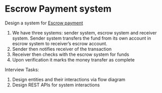 # Escrow Payment system

Design a system for [Escrow payment](https://www.investopedia.com/terms/e/escrow.asp)

1. We have three systems: sender system, escrow system and receiver system. Sender system transfers the fund from its own account in escrow system to receiver’s escrow account.
2. Sender then notifies receiver of the transaction
3. Receiver then checks with the escrow system for funds
4. Upon verification it marks the money transfer as complete

Interview Tasks:
1. Design entities and their interactions via flow diagram
2. Design REST APIs for system interactions
 
